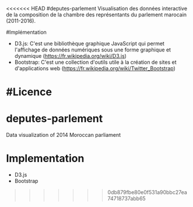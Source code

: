 <<<<<<< HEAD
#deputes-parlement
Visualisation des données interactive de la composition de la chambre des représentants du parlement marocain (2011-2016). 

#Implémentation
- D3.js: C'est une bibliothèque graphique JavaScript qui permet l'affichage de données numériques sous une forme graphique et dynamique (https://fr.wikipedia.org/wiki/D3.js)
- Bootstrap: C'est une collection d'outils utile à la création de sites et d'applications web (https://fr.wikipedia.org/wiki/Twitter_Bootstrap)

#Licence
=======
# deputes-parlement
Data visualization of 2014 Moroccan parliament

# Implementation

- D3.js
- Bootstrap
>>>>>>> 0db879fbe80e0f531a90bbc27ea74718737abb65
